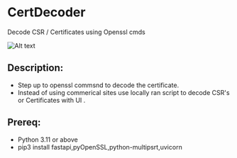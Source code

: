 # CertDecoder
Decode CSR / Certificates using Openssl cmds


![Alt text](/Users/pb/Desktop/Screenshots/UI.png?raw=true "UI look")


## Description: 

- Step up to openssl commsnd to decode the certificate.
- Instead of using commerical sites use locally ran script to decode CSR's or Certificates with UI .

## Prereq:
- Python 3.11 or above
- pip3 install fastapi,pyOpenSSL,python-multipsrt,uvicorn 